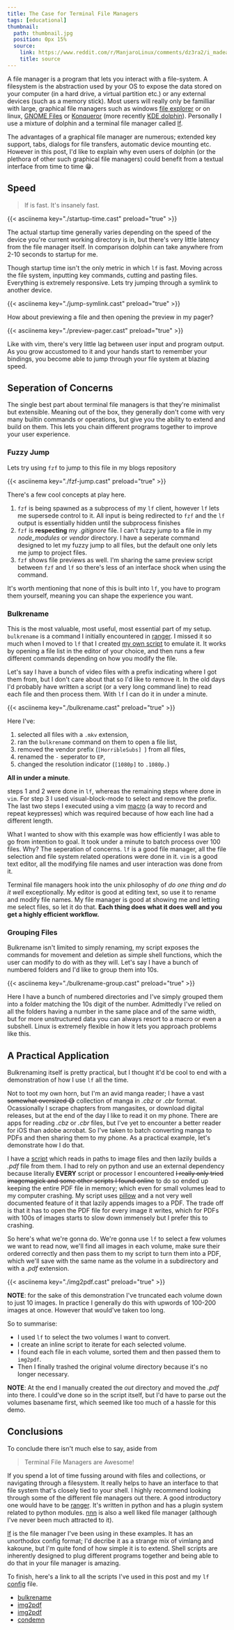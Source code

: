 ```yaml
---
title: The Case for Terminal File Managers
tags: [educational]
thumbnail:
  path: thumbnail.jpg
  position: 0px 15%
  source:
    link: https://www.reddit.com/r/ManjaroLinux/comments/dz3ra2/i_madea_4k_wallpaper_for_you_guys_that_looks_like/
    title: source
---
```

A file manager is a program that lets you interact with a file-system. A filesystem
is the abstraction used by your OS to expose the data stored on your computer (in a
hard drive, a virtual partition etc.) or any external devices (such as a memory
stick). Most users will really only be familliar with large, graphical file managers
such as windows [file explorer][wfe] or on linux, [GNOME Files][gnomef] or
[Konqueror][kde_q] (more recently [KDE dolphin][kde_d]). Personally I use a mixture
of dolphin and a terminal file manager called [lf][lf].

[wfe]: https://en.wikipedia.org/wiki/File_Explorer
[gnomef]: https://en.wikipedia.org/wiki/GNOME_Files
[kde_q]: https://en.wikipedia.org/wiki/Konqueror
[kde_d]: https://en.wikipedia.org/wiki/Dolphin_(file_manager)

The advantages of a graphical file manager are numerous; extended key support, tabs,
dialogs for file transfers, automatic device mounting etc. However in this post, I'd
like to explain why even users of dolphin (or the plethora of other such graphical
file managers) could benefit from a textual interface from time to time :grin:.

[lf]: https://github.com/gokcehan/lf

<style>
/*
.control-bar {
    visibility: hidden;
}
*/
</style>

## Speed
> lf is fast. It's insanely fast.

{{< asciinema key="./startup-time.cast" preload="true" >}}

The actual startup time generally varies depending on the speed of the device you're
current working directory is in, but there's very little latency from the file
manager itself. In comparison dolphin can take anywhere from 2-10 seconds to startup
for me.

Though startup time isn't the only metric in which `lf` is fast. Moving across the
file system, inputting key commands, cutting and pasting files. Everything is
extremely responsive. Lets try jumping through a symlink to another device.

{{< asciinema key="./jump-symlink.cast" preload="true" >}}

How about previewing a file and then opening the preview in my pager?

{{< asciinema key="./preview-pager.cast" preload="true" >}}

Like with vim, there's very little lag between user input and program output. As you
grow accustomed to it and your hands start to remember your bindings, you become able
to jump through your file system at blazing speed.

## Seperation of Concerns
The single best part about terminal file managers is that they're minimalist but
extensible. Meaning out of the box, they generally don't come with very many builtin
commands or operations, but give you the ability to extend and build on them. This
lets you chain different programs together to improve your user experience.

### Fuzzy Jump
Lets try using `fzf` to jump to this file in my blogs repository

{{< asciinema key="./fzf-jump.cast" preload="true" >}}

There's a few cool concepts at play here.
1. `fzf` is being spawned as a subprocess of my `lf` client, however `lf` lets me
   supersede control to it. All input is being redirected to `fzf` and the `lf`
   output is essentially hidden until the subprocess finishes
2. `fzf` is **respecting** my *.gitignore* file. I can't fuzzy jump to a file in my
   *node_modules* or *vendor* directory. I have a seperate command designed to let my fuzzy
   jump to all files, but the default one only lets me jump to project files.
3. `fzf` shows file previews as well. I'm sharing the same preview script between
   `fzf` and `lf` so there's less of an interface shock when using the command.

It's worth mentioning that none of this is built into `lf`, you have to program them
yourself, meaning you can shape the experience you want.

### Bulkrename
This is the most valuable, most useful, most essential part of my setup. `bulkrename`
is a command I initially encountered in [ranger][ranger]. I missed it so much when I
moved to `lf` that I created [my own script][bulkrename] to emulate it. It works by
opening a file list in the editor of your choice, and then runs a few different
commands depending on how you modify the file.

[ranger]: https://github.com/ranger/ranger
[bulkrename]: https://github.com/mohkale/.dotfiles/blob/7bc6a78c9f6147fcbc58a3543285e9e96b17d282/bin/bulkrename

Let's say I have a bunch of video files with a prefix indicating where I got them
from, but I don't care about that so I'd like to remove it. In the old days I'd
probably have written a script (or a very long command line) to read each file and
then process them. With `lf` I can do it in under a minute.

{{< asciinema key="./bulkrename.cast" preload="true" >}}

Here I've:
1. selected all files with a `.mkv` extension,
2. ran the `bulkrename` command on them to open a file list,
3. removed the vendor prefix (`[HorribleSubs] `) from all files,
4. renamed the `-` seperator to `EP`,
5. changed the resolution indicator (`[1080p]` to `.1080p.`)

**All in under a minute**.

steps 1 and 2 were done in `lf`, whereas the remaining steps where done in `vim`. For
step 3 I used visual-block-mode to select and remove the prefix. The last two steps I
executed using a vim [macro][vi_macro] (a way to record and repeat keypresses) which
was required because of how each line had a different length.

[vi_macro]: https://vim.fandom.com/wiki/Macros

What I wanted to show with this example was how efficiently I was able to go from
intention to goal. It took under a minute to batch process over 100 files. Why? The
seperation of concerns. `lf` is a good file manager, all the file selection and file
system related operations were done in it. `vim` is a good text editor, all the
modifying file names and user interaction was done from it.

Terminal file managers hook into the unix philosophy of *do one thing and do it well*
exceptionally. My editor is good at editing text, so use it to rename and modify
file names. My file manager is good at showing me and letting me select files, so let
it do that. **Each thing does what it does well and you get a highly efficient workflow.**

### Grouping Files
Bulkrename isn't limited to simply renaming, my script exposes the commands for
movement and deletion as simple shell functions, which the user can modify to do
with as they will. Let's say I have a bunch of numbered folders and I'd like to
group them into 10s.

{{< asciinema key="./bulkrename-group.cast" preload="true" >}}

Here I have a bunch of numbered directories and I've simply grouped them into a
folder matching the 10s digit of the number. Admittedly I've relied on all the folders
having a number in the same place and of the same width, but for more unstructured
data you can always resort to a macro or even a subshell. Linux is extremely flexible
in how it lets you approach problems like this.

## A Practical Application
Bulkrenaming itself is pretty practical, but I thought it'd be cool to end with a
demonstration of how I use `lf` all the time.

Not to toot my own horn, but I'm an avid manga reader; I have a vast ~~somewhat
oversized :sweat_smile:~~ collection of manga in *.cbz* or *.cbr* format. Ocassionally I scrape
chapters from mangasites, or download digital releases, but at the end of the day I
like to read it on my phone. There are apps for reading *.cbz* or *.cbr* files, but
I've yet to encounter a better reader for iOS than adobe acrobat. So I've taken to
batch converting manga to PDFs and then sharing them to my phone. As a practical
example, let's demonstrate how I do that.

I have a [script][img2pdf] which reads in paths to image files and then lazily builds
a *.pdf* file from them. I had to rely on python and use an external dependency
because literally **EVERY** script or processor I encountered ~~I really only tried
imagemagick and some other scripts I found online~~ to do so ended up keeping the
entire PDF file in memory; which even for small volumes lead to my computer crashing.
My script uses [pillow][pillow] and a not very well documented feature of it that
lazily appends images to a PDF. The trade off is that it has to open the PDF file for
every image it writes, which for PDFs with 100s of images starts to slow down
immensely but I prefer this to crashing.

[pillow]: https://pillow.readthedocs.io/en/stable/
[img2pdf]: https://github.com/mohkale/.dotfiles/blob/310148402a86987ce3a7d3561975baa93122db7c/bin/img2pdf

So here's what we're gonna do. We're gonna use `lf` to select a few volumes we want
to read now, we'll find all images in each volume, make sure their ordered correctly
and then pass them to my script to turn them into a PDF, which we'll save with the
same name as the volume in a subdirectory and with a *.pdf* extension.

{{< asciinema key="./img2pdf.cast" preload="true" >}}

**NOTE**: for the sake of this demonstration I've truncated each volume down to just
10 images. In practice I generally do this with upwords of 100-200 images at once.
However that would've taken too long.

So to summarise:
- I used `lf` to select the two volumes I want to convert.
- I create an inline script to iterate for each selected volume.
- I found each file in each volume, sorted them and then passed them to `img2pdf`.
- Then I finally trashed the original volume directory because it's no longer
  necessary.

**NOTE**: At the end I manually created the *out* directory and moved the *.pdf* into
there. I could've done so in the script itself, but I'd have to parse out the volumes
basename first, which seemed like too much of a hassle for this demo.

## Conclusions
To conclude there isn't much else to say, aside from

> Terminal File Managers are Awesome!

If you spend a lot of time fussing around with files and collections, or navigating
through a filesystem. It really helps to have an interface to that file system that's
closely tied to your shell. I highly recommend looking through some of the different
file managers out there. A good introductory one would have to be [ranger][ranger].
It's written in python and has a plugin system related to python modules. [nnn][nnn]
is also a well liked file manager (although I've never been much attracted to it).

[nnn]: https://github.com/jarun/nnn

[lf][lf] is the file manager I've been using in these examples. It has an unorthodox
config format; I'd decribe it as a strange mix of vimlang and kakoune, but I'm quite
fond of how simple it is to extend. Shell scripts are inherently designed to plug
different programs together and being able to do that in your file manager is amazing.

To finish, here's a link to all the scripts I've used in this post and my `lf`
[config][lf_config] file.
- [bulkrename][bulkrename]
- [img2pdf](https://github.com/mohkale/.dotfiles/blob/390ec238e082fea0496b60c446f5314ac1f034ec/bin/preview)
- [img2pdf][img2pdf]
- [condemn](https://github.com/mohkale/.dotfiles/blob/master/bin/condemn)

[lf_config]: https://github.com/mohkale/.dotfiles/blob/7bc6a78c9f6147fcbc58a3543285e9e96b17d282/programs/lf/lfrc
